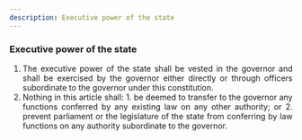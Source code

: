 ```yaml
---
description: Executive power of the state
---
```


### Executive power of the state

1. <div style="text-align: justify"> The executive power of the state shall be vested in the governor and shall be exercised by the governor either directly or through officers subordinate to the governor under this constitution.
2. <div style="text-align: justify"> Nothing in this article shall:
    1. be deemed to transfer to the governor any functions conferred by any existing law on any other authority; or
    2. prevent parliament or the legislature of the state from conferring by law functions on any authority subordinate to the governor.
